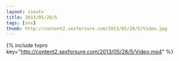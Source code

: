 ```yaml
--- 
layout: sieutv
title: 2013/05/28/5
tags: [xxx]
thumb: http://content2.sexforsure.com/2013/05/28/5/Video.jpg
---
```

{% include tvpro key="http://content2.sexforsure.com/2013/05/28/5/Video.mp4" %} 
